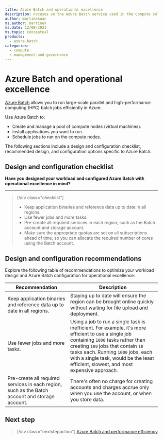 ```yaml
---
title: Azure Batch and operational excellence
description: Focuses on the Azure Batch service used in the Compute solution to provide best-practice, configuration recommendations, and design considerations related to Service Operational Excellence.
author: martinekuan
ms.author: martinek
ms.date: 12/08/2021
ms.topic: conceptual
products:
  - azure-batch
categories:
  - compute
  - management-and-governance
---
```


# Azure Batch and operational excellence

[Azure Batch](/azure/batch/batch-technical-overview) allows you to run large-scale parallel and high-performance computing (HPC) batch jobs efficiently in Azure.

Use Azure Batch to:

- Create and manage a pool of compute nodes (virtual machines).
- Install applications you want to run.
- Schedule jobs to run on the compute nodes.

The following sections include a design and configuration checklist, recommended design, and configuration options specific to Azure Batch.

## Design and configuration checklist

**Have you designed your workload and configured Azure Batch with operational excellence in mind?**
***

> [!div class="checklist"]
> - Keep application binaries and reference data up to date in all regions.
> - Use fewer jobs and more tasks.
> - Pre-create all required services in each region, such as the Batch account and storage account.
> - Make sure the appropriate quotas are set on all subscriptions ahead of time, so you can allocate the required number of cores using the Batch account.

## Design and configuration recommendations

Explore the following table of recommendations to optimize your workload design and Azure Batch configuration for operational excellence:

|Recommendation|Description|
|------------------|------------|
|Keep application binaries and reference data up to date in all regions.|Staying up to date will ensure the region can be brought online quickly without waiting for file upload and deployment.|
|Use fewer jobs and more tasks.|Using a job to run a single task is inefficient. For example, it's more efficient to use a single job containing `1000` tasks rather than creating `100` jobs that contain `10` tasks each. Running `1000` jobs, each with a single task, would be the least efficient, slowest, and most expensive approach.|
|Pre-create all required services in each region, such as the Batch account and storage account.|There's often no charge for creating accounts and charges accrue only when you use the account, or when you store data.|

## Next step

> [!div class="nextstepaction"]
> [Azure Batch and performance efficiency](./performance-efficiency.md)
